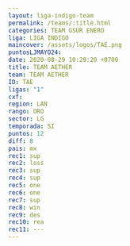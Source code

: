 ```yaml
---
layout: liga-indigo-team
permalink: /teams/:title.html
categories: TEAM GSUR ENERO
liga: LIGA INDIGO
maincover: /assets/logos/TAE.png
puntosLJMAYO24: 
date: 2020-08-29 10:29:20 +0700
title: TEAM AETHER
team: TEAM AETHER
ID: TAE
ligas: "1"
cxf: 
region: LAN
rango: ORO
sector: LG
temporada: SI
puntos: 12
diff: 8
pais: mx
rec1: sup
rec2: loss
rec3: sup
rec4: sup
rec5: one
rec6: one
rec7: sup
rec8: win
rec9: des
rec10: rea
rec11: ---
---
```

